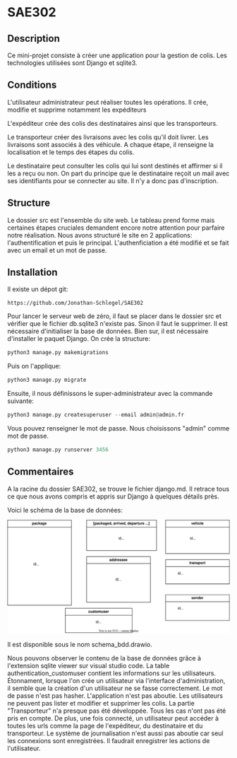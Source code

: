 # SAE302

## Description

Ce mini-projet consiste à créer une application pour la gestion de colis. Les technologies utilisées sont Django et sqlite3.


## Conditions

L'utilisateur administrateur peut réaliser toutes les opérations. Il crée, modifie et supprime notamment les expéditeurs

L'expéditeur crée des colis des destinataires ainsi que les transporteurs.

Le transporteur créer des livraisons avec les colis qu'il doit livrer. Les livraisons sont associés à des véhicule. A chaque étape, il renseigne la localisation et le temps des étapes du colis.

Le destinataire peut consulter les colis qui lui sont destinés et affirmer si il les a reçu ou non. On part du principe que le destinataire reçoit un mail avec ses identifiants pour se connecter au site. Il n'y a donc pas d'inscription.

## Structure

Le dossier src est l'ensemble du site web. Le tableau prend forme mais certaines étapes cruciales demandent encore notre attention pour parfaire notre réalisation. 
Nous avons structuré le site en 2 applications: l'authentification et puis le principal. L'authenficiation a été modifié et se fait avec un email et un mot de passe. 

## Installation

Il existe un dépot git:

```
https://github.com/Jonathan-Schlegel/SAE302
```

Pour lancer le serveur web de zéro, il faut se placer dans le dossier src et vérifier que le fichier db.sqlite3 n'existe pas. Sinon il faut le supprimer. Il est nécessaire d'initialiser la base de données. Bien sur, il est nécessaire d'installer le paquet Django. On crée la structure:

```python
python3 manage.py makemigrations
```

Puis on l'applique:

```python
python3 manage.py migrate
```

 Ensuite, il nous définissons le super-administrateur avec la commande suivante:

```python
python3 manage.py createsuperuser --email admin@admin.fr
```

Vous pouvez renseigner le mot de passe. Nous choisissons "admin" comme mot de passe.

```python
python3 manage.py runserver 3456
```

## Commentaires

A la racine du dossier SAE302, se trouve le fichier django.md. Il retrace tous ce que nous avons compris et appris sur Django à quelques détails près.

Voici le schéma de la base de données:

![Alt text](schema_bdd.svg)

Il est disponible sous le nom schema_bdd.drawio.

Nous pouvons observer le contenu de la base de données grâce à l'extension sqlite viewer sur visual studio code. La table authentication_customuser contient les informations sur les utilisateurs. Étonnament, lorsque l'on crée un utilisateur via l'interface d'administration, il semble que la création d'un utilisateur ne se fasse correctement. Le mot de passe n'est pas hasher. L'application n'est pas aboutie. Les utilisateurs ne peuvent pas lister et modifier et supprimer les colis. La partie "Transporteur" n'a presque pas été développée. Tous les cas n'ont pas été pris en compte. De plus, une fois connecté, un utilisateur peut accéder à toutes les urls comme la page de l'expéditeur, du destinataire et du transporteur. Le système de journalisation n'est aussi pas aboutie car seul les connexions sont enregistrées. Il faudrait enregistrer les actions de l'utilisateur.



















